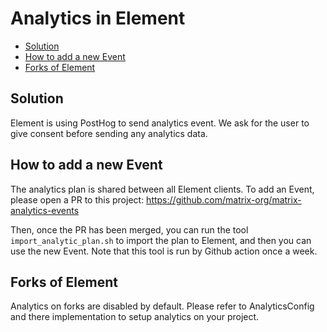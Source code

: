 # Analytics in Element

<!--- TOC -->

* [Solution](#solution)
* [How to add a new Event](#how-to-add-a-new-event)
* [Forks of Element](#forks-of-element)

<!--- END -->

## Solution

Element is using PostHog to send analytics event.
We ask for the user to give consent before sending any analytics data.

## How to add a new Event

The analytics plan is shared between all Element clients. To add an Event, please open a PR to this project: https://github.com/matrix-org/matrix-analytics-events

Then, once the PR has been merged, you can run the tool `import_analytic_plan.sh` to import the plan to Element, and then you can use the new Event. Note that this tool is run by Github action once a week.

## Forks of Element

Analytics on forks are disabled by default. Please refer to AnalyticsConfig and there implementation to setup analytics on your project.
